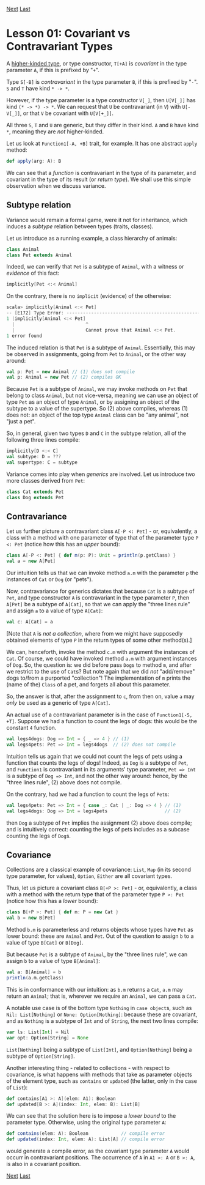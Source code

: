 [Next](https://github.com/sjbiaga/kittens/blob/main/covariant-2-contravariant/README.md) [Last](https://github.com/sjbiaga/kittens/blob/main/covariant-2-contravariant/README.md)

Lesson 01: Covariant vs Contravariant Types
===========================================

A [higher-kinded type](https://scalawithcats.com/dist/scala-with-cats-1.html#aside-higher-kinds-and-type-constructors),
or type constructor, `T[+A]` is _covariant_ in the type parameter `A`, if this is prefixed by "`+`".

Type `S[-B]` is _contravariant_ in the type parameter `B`, if this is prefixed by "`-`". `S` and `T` have kind `* -> *`.

However, if the type parameter is a type constructor `V[_]`, then `U[V[_]]` has kind `(* -> *) -> *`. We can request that `U`
be contravariant (in `V`) with `U[-V[_]]`, or that `V` be covariant with `U[V[+_]]`.

All three `S`, `T` and `U` are generic, but they differ in their kind. `A` and `B` have kind `*`, meaning they are _not_
higher-kinded.

Let us look at `Function1[-A, +B]` trait, for example. It has one abstract `apply` method:

```Scala
def apply(arg: A): B
```

We can see that a _function_ is contravariant in the type of its parameter, and covariant in the type of its result (or
_return type_). We shall use this simple observation when we discuss variance.

Subtype relation
----------------

Variance would remain a formal game, were it not for inheritance, which induces a _subtype_ relation between types (traits,
classes).

Let us introduce as a running example, a class hierarchy of animals:

```Scala
class Animal
class Pet extends Animal
```

Indeed, we can verify that `Pet` is a subtype of `Animal`, with a witness or _evidence_ of this fact:

```Scala
implicitly[Pet <:< Animal]
```

On the contrary, there is no `implicit` (evidence) of the otherwise:

```scala
scala> implicitly[Animal <:< Pet]
-- [E172] Type Error: ----------------------------------------------------------
1 |implicitly[Animal <:< Pet]
  |                          ^
  |                          Cannot prove that Animal <:< Pet.
1 error found
```

The induced relation is that `Pet` is a subtype of `Animal`. Essentially, this may be observed in assignments, going from
`Pet` to `Animal`, or the other way around:

```Scala
val p: Pet = new Animal // (1) does not compile
val p: Animal = new Pet // (2) compiles OK
```

Because `Pet` is a subtype of `Animal`, we may invoke methods on `Pet` that belong to class `Animal`, but not vice-versa,
meaning we can use an object of type `Pet` as an object of type `Animal`, or by assigning an object of the subtype to a value
of the supertype. So (2) above compiles, whereas (1) does not: an object of the top type `Animal` class can be "any animal",
not "just a pet".

So, in general, given two types `D` and `C` in the subtype relation, all of the following three lines compile:

```Scala
implicitly[D <:< C]
val subtype: D = ???
val supertype: C = subtype
```

Variance comes into play when _generics_ are involved. Let us introduce two more classes derived from `Pet`:

```Scala
class Cat extends Pet
class Dog extends Pet
```

Contravariance
--------------

Let us further picture a contravariant class `A[-P <: Pet]` - or, equivalently, a class with a method with one parameter of
type that of the parameter type `P <: Pet` (notice how this has an _upper_ bound):

```Scala
class A[-P <: Pet] { def m(p: P): Unit = println(p.getClass) }
val a = new A[Pet]
```

Our intuition tells us that we can invoke method `a.m` with the parameter `p` the instances of `Cat` or `Dog` (or "pets").

Now, contravariance for generics dictates that because `Cat` is a subtype of `Pet`, and type constructor `A` is contravariant
in the type parameter `P`, then `A[Pet]` be a subtype of `A[Cat]`, so that we can apply the "three lines rule" and assign `a`
to a value of type `A[Cat]`:

```Scala
val c: A[Cat] = a
```

[Note that `A` is _not a collection_, where from we might have supposedly obtained elements of type `P` in the return types
of some other method(s).]

We can, henceforth, invoke the method `c.m` with argument the instances of `Cat`. Of course, we could have invoked method
`a.m` with argument instances of `Dog`. So, the question is: we did before pass `Dog`s to method `m`, and after we restrict
to the use of `Cat`s? But note again that we did _not_ "add/remove" dogs to/from a purported "collection"! The implementation
of `m` prints the (name of the) `Class` of a pet, and forgets all about this parameter.

So, the answer is that, after the assignment to `c`, from then on, value `a` may _only_ be used as a generic of type `A[Cat]`.

An actual use of a contravariant parameter is in the case of `Function1[-S, +T]`. Suppose we had a function to count the legs
of dogs: this would be the constant `4` function.

```Scala
val legs4dogs: Dog => Int = { _ => 4 } // (1)
val legs4pets: Pet => Int = legs4dogs  // (2) does not compile
```

Intuition tells us again that we could not count the legs of pets using a function that counts the legs of dogs! Indeed, as
`Dog` is a subtype of `Pet`, and `Function1` is contravariant in its arguments' type parameter, `Pet => Int` is a subtype of
`Dog => Int`, and not the other way around: hence, by the "three lines rule", (2) above does not compile.

On the contrary, had we had a function to count the legs of `Pet`s:

```Scala
val legs4pets: Pet => Int = { case _: Cat | _: Dog => 4 } // (1)
val legs4dogs: Dog => Int = legs4pets                     // (2)
```

then `Dog` a subtype of `Pet` implies the assignment (2) above does compile; and is intuitively correct: counting the legs of
pets includes as a subcase counting the legs of `Dog`s.

Covariance
----------

Collections are a classical example of covariance: `List`, `Map` (in its second type parameter, for values), `Option`,
`Either` are all covariant types.

Thus, let us picture a covariant class `B[+P >: Pet]` - or, equivalently, a class with a method with the return type that of
the parameter type `P >: Pet` (notice how this has a _lower_ bound):

```Scala
class B[+P >: Pet] { def m: P = new Cat }
val b = new B[Pet]
```

Method `b.m` is parameterless and returns objects whose types have `Pet` as lower bound: these are `Animal` and `Pet`. Out of
the question to assign `b` to a value of type `B[Cat]` or `B[Dog]`.

But because `Pet` is a subtype of `Animal`, by the "three lines  rule", we can assign `b` to a value of type `B[Animal]`:

```Scala
val a: B[Animal] = b
println(a.m.getClass)
```

This is in conformance with our intuition: as `b.m` returns a `Cat`, `a.m` may return an `Animal`; that is, wherever we
require an `Animal`, we can pass a `Cat`.

A notable use case is of the bottom type `Nothing` in `case object`s, such as `Nil: List[Nothing]` or `None: Option[Nothing]`:
because these are covariant, and as `Nothing` is a subtype of `Int` and of `String`, the next two lines compile:

```Scala
var ls: List[Int] = Nil
var opt: Option[String] = None
```

`List[Nothing]` being a subtype of `List[Int]`, and `Option[Nothing]` being a subtype of `Option[String]`.

Another interesting thing - related to collections - with respect to covariance, is what happens with methods that take as
parameter objects of the element type, such as `contains` or `updated` (the latter, only in the case of `List`):

```Scala
def contains[A1 >: A](elem: A1): Boolean
def updated[B >: A](index: Int, elem: B): List[B]
```

We can see that the solution here is to impose a _lower bound_ to the parameter type. Otherwise, using the original type
parameter `A`:

```Scala
def contains(elem: A): Boolean            // compile error
def updated(index: Int, elem: A): List[A] // compile error
```

would generate a compile error, as the covariant type parameter `A` would occurr in contravariant positions. The occurrence
of `A` in `A1 >: A` or `B >: A`, is also in a covariant position.

[Next](https://github.com/sjbiaga/kittens/blob/main/covariant-2-contravariant/README.md) [Last](https://github.com/sjbiaga/kittens/blob/main/covariant-2-contravariant/README.md)

